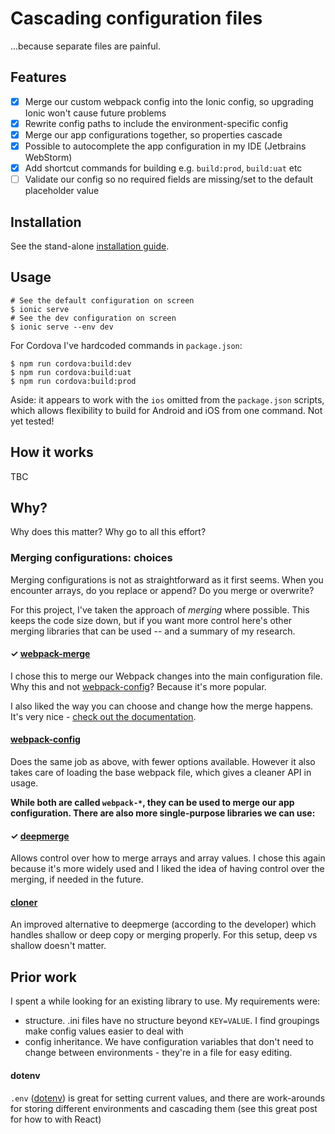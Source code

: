 # Cascading configuration files

...because separate files are painful.

## Features
- [x] Merge our custom webpack config into the Ionic config, so upgrading Ionic won't cause future problems
- [x] Rewrite config paths to include the environment-specific config
- [x] Merge our app configurations together, so properties cascade
- [x] Possible to autocomplete the app configuration in my IDE (Jetbrains WebStorm)
- [x] Add shortcut commands for building e.g. `build:prod`, `build:uat` etc
- [ ] Validate our config so no required fields are missing/set to the default placeholder value

## Installation
See the stand-alone [installation guide](INSTALL.md).

## Usage
```
# See the default configuration on screen
$ ionic serve
# See the dev configuration on screen
$ ionic serve --env dev
```

For Cordova I've hardcoded commands in `package.json`:

```
$ npm run cordova:build:dev
$ npm run cordova:build:uat
$ npm run cordova:build:prod
```

Aside: it appears to work with the `ios` omitted from the `package.json` scripts, which allows flexibility to build for Android and iOS from one command. Not yet tested!

## How it works
TBC

## Why?
Why does this matter? Why go to all this effort?

### Merging configurations: choices
Merging configurations is not as straightforward as it first seems. When you encounter arrays, do you replace or append? Do you merge or overwrite?

For this project, I've taken the approach of *merging* where possible. This keeps the code size down, but if you want more control here's other merging libraries that can be used -- and a summary of my research.

#### ✓ [webpack-merge](https://github.com/survivejs/webpack-merge/)

I chose this to merge our Webpack changes into the main configuration file. Why this and not [webpack-config](https://github.com/Fitbit/webpack-config)? Because it's more popular.

I also liked the way you can choose and change how the merge happens. It's very nice - [check out the documentation](https://github.com/survivejs/webpack-merge#webpack-merge---merge-designed-for-webpack).

#### [webpack-config](https://github.com/Fitbit/webpack-config)

Does the same job as above, with fewer options available. However it also takes care of loading the base webpack file, which gives a cleaner API in usage.

**While both are called `webpack-*`, they can be used to merge our app configuration. There are also more single-purpose libraries we can use:**

#### ✓ [deepmerge](https://github.com/KyleAMathews/deepmerge)

Allows control over how to merge arrays and array values. I chose this again because it's more widely used and I liked the idea of having control over the merging, if needed in the future.

#### [cloner](https://github.com/WebReflection/cloner)

An improved alternative to deepmerge (according to the developer) which handles shallow or deep copy or merging properly. For this setup, deep vs shallow doesn't matter.

## Prior work

I spent a while looking for an existing library to use. My requirements were:

  * structure. .ini files have no structure beyond `KEY=VALUE`. I find groupings make config values easier to deal with
  * config inheritance. We have configuration variables that don't need to change between environments - they're in a file for easy editing.

#### dotenv
  
`.env` ([dotenv]()) is great for setting current values, and there are work-arounds for storing different environments and cascading them (see this great post for how to with React)
